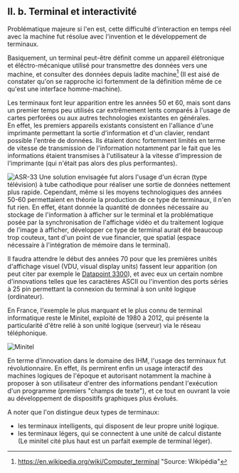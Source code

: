 ## II. b. Terminal et interactivité

Problématique majeure si l'en est, cette difficulté d'interaction en temps réel avec la machine fut résolue avec l'invention et le développement de terminaux. 

Basiquement, un terminal peut-être définit comme un appareil élétronique et éléctro-mécanique utilisé pour transmettre des données vers une machine, et consulter des données depuis ladite machine[^1] (Il est aisé de constater qu'on se rapproche ici fortemment de la définition même de ce qu'est une interface homme-machine).

Les terminaux font leur apparition entre les années 50 et 60, mais sont dans un premier temps peu utilisés car extrêmement lents comparés à l'usage de cartes perforées ou aux autres technologies existantes en générales.  
En effet, les premiers appareils existants consistent en l'alliance d'une imprimante permettant la sortie d'information et d'un clavier, rendant possible l'entrée de données. Ils étaient donc fortemment limités en terme de vitesse de transmission de l'information notamment par le fait que les informations étaient transmises à l'utilisateur à la vitesse d'impression de l'imprimante (qui n'était pas alors des plus performantes).

![ASR-33](https://upload.wikimedia.org/wikipedia/commons/7/76/ASR-33_1.jpg)
Une solution envisagée fut alors l'usage d'un écran (type télévision) à tube cathodique pour réaliser une sortie de données nettement plus rapide. Cependant, même si les moyens technologiques des années 50-60 permettaient en théorie la production de ce type de terminaux, il n'en fut rien. En effet, étant donnée la quantité de données nécessaire au stockage de l'information à afficher sur le terminal et la problématique posée par la synchronisation de l'affichage vidéo et du traitement logique de l'image à afficher, développer ce type de terminal aurait été beaucoup trop couteux, tant d'un point de vue financier, que spatial (espace nécessaire à l'intégration de mémoire dans le terminal).

Il faudra attendre le début des années 70 pour que les premières unités d'affichage visuel (VDU, visual display units) fassent leur apparition (on peut citer par exemple le [Datapoint 3300](https://en.wikipedia.org/wiki/Datapoint_3300)), et avec eux un certain nombre d'innovations telles que les caractères ASCII ou l'invention des ports séries à 25 pin permettant la connexion du terminal à son unité logique (ordinateur). 

En France, l'exemple le plus marquant et le plus connu de terminal informatique reste le Minitel, exploité de 1980 à 2012, qui présente la particularité d'être relié à son unité logique (serveur) via le réseau téléphonique. 

![Minitel](https://upload.wikimedia.org/wikipedia/commons/3/3d/Minitel_terminal.jpg)

En terme d'innovation dans le domaine des IHM, l'usage des terminaux fut révolutionnaire. En effet, ils permirent enfin un usage interactif des machines logiques de l'époque et autorisant notamment la machine à proposer à son utilisateur d'entrer des informations pendant l'exécution d'un programme (premiers "champs de texte"), et ce tout en ouvrant la voie au développement de dispositifs graphiques plus évolués.

A noter que l'on distingue deux types de terminaux: 

* les terminaux intelligents, qui disposent de leur propre unité logique. 
* les terminaux légers, qui se connectent à une unité de calcul distante (Le minitel cité plus haut est un parfait exemple de terminal léger). 

[^1]: https://en.wikipedia.org/wiki/Computer_terminal "Source: Wikipédia"





